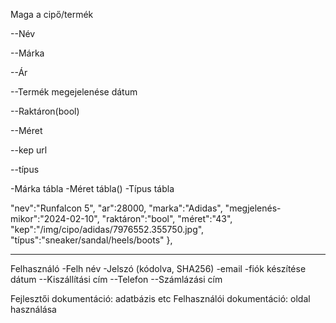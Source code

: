 Maga a cipő/termék

--Név

--Márka

--Ár

--Termék megejelenése dátum

--Raktáron(bool)

--Méret

--kep url

--típus


-Márka tábla
-Méret tábla()
-Típus tábla

"nev":"Runfalcon 5",
        "ar":28000,
        "marka":"Adidas",
        "megjelenés-mikor":"2024-02-10",
        "raktáron":"bool",
        "méret":"43",
        "kep":"/img/cipo/adidas/7976552.355750.jpg",
        "típus":"sneaker/sandal/heels/boots"
    },

---
Felhasználó
-Felh név
-Jelszó (kódolva, SHA256)
-email
-fiók készítése dátum
--Kiszállítási cím
--Telefon
--Számlázási cím


Fejlesztői dokumentáció: adatbázis etc
Felhasználói dokumentáció: oldal használása